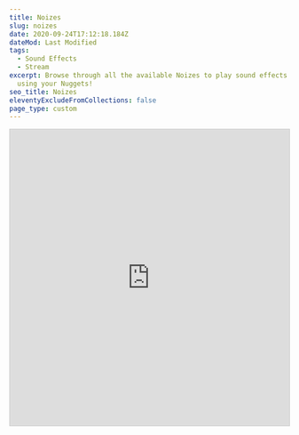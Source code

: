 ```yaml
---
title: Noizes
slug: noizes
date: 2020-09-24T17:12:18.184Z
dateMod: Last Modified
tags:
  - Sound Effects
  - Stream
excerpt: Browse through all the available Noizes to play sound effects on stream
  using your Nuggets!
seo_title: Noizes
eleventyExcludeFromCollections: false
page_type: custom
---
```

<iframe class="airtable-embed" src="https://airtable.com/embed/shrtuH7XnLtj0F1HY?backgroundColor=purple&layout=card&viewControls=on" frameborder="0" onmousewheel="" width="100%" height="533" style="background: transparent; border: 1px solid #ccc;"></iframe>